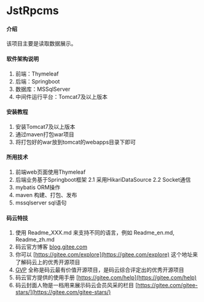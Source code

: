 # JstRpcms

#### 介绍
该项目主要是读取数据展示。

#### 软件架构说明
1. 前端：Thymeleaf
2. 后端：Springboot
3. 数据库：MSSqlServer
4. 中间件运行平台：Tomcat7及以上版本

#### 安装教程

1. 安装Tomcat7及以上版本
2. 通过maven打包war项目
3. 将打包好的war放到tomcat的webapps目录下即可

#### 所用技术
1. 前端web页面使用Thymeleaf
2. 后端业务基于Springboot框架
2.1 采用HikariDataSource
2.2 Socket通信
3. mybatis ORM操作
4. maven 构建、打包、发布
5. mssqlserver sql语句


#### 码云特技

1. 使用 Readme\_XXX.md 来支持不同的语言，例如 Readme\_en.md, Readme\_zh.md
2. 码云官方博客 [blog.gitee.com](https://blog.gitee.com)
3. 你可以 [https://gitee.com/explore](https://gitee.com/explore) 这个地址来了解码云上的优秀开源项目
4. [GVP](https://gitee.com/gvp) 全称是码云最有价值开源项目，是码云综合评定出的优秀开源项目
5. 码云官方提供的使用手册 [https://gitee.com/help](https://gitee.com/help)
6. 码云封面人物是一档用来展示码云会员风采的栏目 [https://gitee.com/gitee-stars/](https://gitee.com/gitee-stars/)
